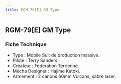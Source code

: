 ```yaml
---
title: RGM-79[E] GM Type
---
```


RGM-79[E] GM Type
-----------------




### Fiche Technique


* Type : Mobile Suit de production massive.
* Pilote : Terry Sanders.
* Créateur : Federation Terrienne.
* Mecha Designer : Hajime Katoki.
* Armement : 2 canons 60mm Vulcans, sabre laser.

